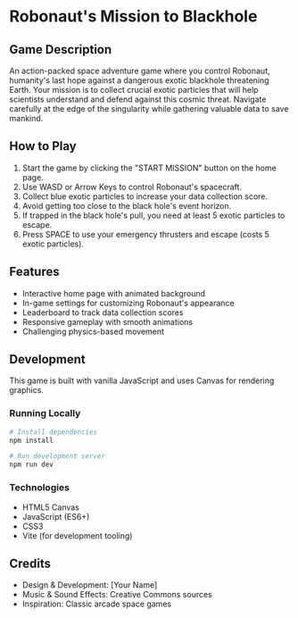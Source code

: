 # Robonaut's Mission to Blackhole

## Game Description
An action-packed space adventure game where you control Robonaut, humanity's last hope against a dangerous exotic blackhole threatening Earth. Your mission is to collect crucial exotic particles that will help scientists understand and defend against this cosmic threat. Navigate carefully at the edge of the singularity while gathering valuable data to save mankind.

## How to Play
1. Start the game by clicking the "START MISSION" button on the home page.
2. Use WASD or Arrow Keys to control Robonaut's spacecraft.
3. Collect blue exotic particles to increase your data collection score.
4. Avoid getting too close to the black hole's event horizon.
5. If trapped in the black hole's pull, you need at least 5 exotic particles to escape.
6. Press SPACE to use your emergency thrusters and escape (costs 5 exotic particles).

## Features
- Interactive home page with animated background
- In-game settings for customizing Robonaut's appearance
- Leaderboard to track data collection scores
- Responsive gameplay with smooth animations
- Challenging physics-based movement

## Development
This game is built with vanilla JavaScript and uses Canvas for rendering graphics.

### Running Locally
```bash
# Install dependencies
npm install

# Run development server
npm run dev
```

### Technologies
- HTML5 Canvas
- JavaScript (ES6+)
- CSS3
- Vite (for development tooling)

## Credits
- Design & Development: [Your Name]
- Music & Sound Effects: Creative Commons sources
- Inspiration: Classic arcade space games
